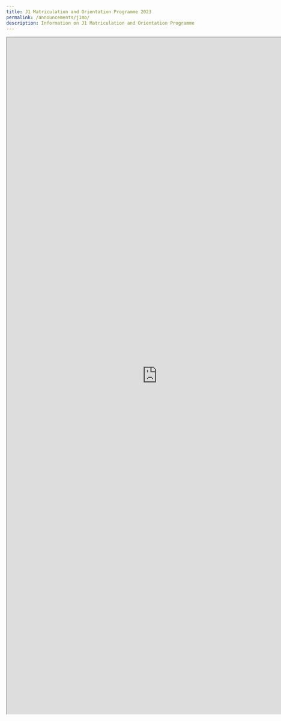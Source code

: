 ```yaml
---
title: J1 Matriculation and Orientation Programme 2023
permalink: /announcements/j1mo/
description: Information on J1 Matriculation and Orientation Programme 2023
---
```

<iframe src="https://docs.google.com/document/d/e/2PACX-1vTxC__12NmUjHimNUQz4WrW-G_YOhqnoytipw1VaztV9amWFPoVRb1v9lf96AJvD9z2n8_5gNaKbato/pub?embedded=true" width=800px height=1800px scrolling="no"></iframe>